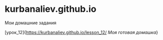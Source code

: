 

# kurbanaliev.github.io
Мои домашние задания

[урок_12]{https://kurbanaliev.github.io/lesson_12/ *Моя готовая домашка*}
